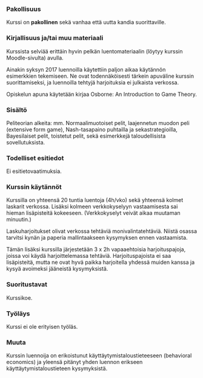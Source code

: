 ### Pakollisuus

Kurssi on **pakollinen** sekä vanhaa että uutta kandia suorittaville.

### Kirjallisuus ja/tai muu materiaali

Kurssista selviää erittäin hyvin pelkän luentomateriaalin (löytyy kurssin Moodle-sivulta) avulla.

Ainakin syksyn 2017 luennoilla käytettiin paljon aikaa käytännön esimerkkien tekemiseen. Ne ovat todennäköisesti tärkein apuväline kurssin suorittamiseksi, ja luennoilla tehtyjä harjoituksia ei julkaista verkossa.

Opiskelun apuna käytetään kirjaa Osborne: An Introduction to Game Theory.

### Sisältö

Peliteorian alkeita: mm. Normaalimuotoiset pelit, laajennetun muodon peli (extensive form game), Nash-tasapaino puhtailla ja sekastrategioilla, Bayesilaiset pelit, toistetut pelit, sekä esimerkkejä taloudellisista sovellutuksista.

### Todelliset esitiedot

Ei esitietovaatimuksia.

### Kurssin käytännöt

Kurssilla on yhteensä 20 tuntia luentoja (4h/vko) sekä yhteensä kolmet laskarit verkossa. Lisäksi kolmeen verkkokyselyyn vastaamisesta sai hieman lisäpisteitä kokeeseen. (Verkkokyselyt veivät aikaa muutaman minuutin.) 

Laskuharjoitukset olivat verkossa tehtäviä monivalintatehtäviä. Niistä osassa tarvitsi kynän ja paperia mallintaakseen kysymyksen ennen vastaamista.

Tämän lisäksi kurssilla järjestetään 3 x 2h vapaaehtoisia harjoituspajoja, joissa voi käydä harjoittelemassa tehtäviä. Harjoituspajoista ei saa lisäpisteitä, mutta ne ovat hyvä paikka harjoitella yhdessä muiden kanssa ja kysyä avoimeksi jääneistä kysymyksistä.

### Suoritustavat

Kurssikoe.

### Työläys

Kurssi ei ole erityisen työläs.

### Muuta

Kurssin luennoija on erikoistunut käyttäytymistaloustieteeseen (behavioral economics) ja yleensä pitänyt yhden luennon erikseen käyttäytymistaloustieteen kysymyksistä.